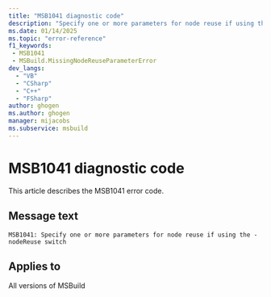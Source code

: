 ```yaml
---
title: "MSB1041 diagnostic code"
description: "Specify one or more parameters for node reuse if using the -nodeReuse switch"
ms.date: 01/14/2025
ms.topic: "error-reference"
f1_keywords:
 - MSB1041
 - MSBuild.MissingNodeReuseParameterError
dev_langs:
  - "VB"
  - "CSharp"
  - "C++"
  - "FSharp"
author: ghogen
ms.author: ghogen
manager: mijacobs
ms.subservice: msbuild
---
```


# MSB1041 diagnostic code

<!-- :::ErrorDefinitionDescription::: -->
<!-- :::editable-content name="introDescription"::: -->
This article describes the MSB1041 error code.
<!-- :::editable-content-end::: -->

## Message text

`MSB1041: Specify one or more parameters for node reuse if using the -nodeReuse switch`

<!-- :::editable-content name="postOutputDescription"::: -->
<!--
{StrBegin="MSBUILD : error MSB1041: "}
      UE: This happens if the user does something like "msbuild.exe -nodeReuse:" without a true or false
      LOCALIZATION: The prefix "MSBUILD : error MSBxxxx:" should not be localized.
-->
<!-- :::editable-content-end::: -->
<!-- :::ErrorDefinitionDescription-end::: -->

## Applies to

All versions of MSBuild
